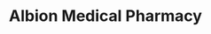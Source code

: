 ---
title: "Albion Medical Pharmacy"
url: /etobicoke/albion-medical-pharmacy/
shop: Sanitätshaus
---